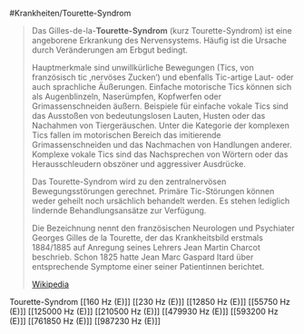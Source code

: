 #Krankheiten/Tourette-Syndrom

> Das Gilles-de-la-**Tourette-Syndrom** (kurz Tourette-Syndrom) ist eine angeborene Erkrankung des Nervensystems. Häufig ist die Ursache durch Veränderungen am Erbgut bedingt.
>
> Hauptmerkmale sind unwillkürliche Bewegungen (Tics, von französisch tic  ‚nervöses Zucken‘) und ebenfalls Tic-artige Laut- oder auch sprachliche Äußerungen. Einfache motorische Tics können sich als Augenblinzeln, Naserümpfen, Kopfwerfen oder Grimassenschneiden äußern. Beispiele für einfache vokale Tics sind das Ausstoßen von bedeutungslosen Lauten, Husten oder das Nachahmen von Tiergeräuschen. Unter die Kategorie der komplexen Tics fallen im motorischen Bereich das imitierende Grimassenschneiden und das Nachmachen von Handlungen anderer. Komplexe vokale Tics sind das Nachsprechen von Wörtern oder das Herausschleudern obszöner und aggressiver Ausdrücke.
>
> Das Tourette-Syndrom wird zu den zentralnervösen Bewegungsstörungen gerechnet. Primäre Tic-Störungen können  weder geheilt noch ursächlich behandelt werden. Es stehen lediglich lindernde Behandlungsansätze zur Verfügung.
>
> Die Bezeichnung nennt den französischen Neurologen und Psychiater Georges Gilles de la Tourette, der das Krankheitsbild erstmals 1884/1885 auf Anregung seines Lehrers Jean Martin Charcot beschrieb. Schon 1825 hatte Jean Marc Gaspard Itard über entsprechende Symptome einer seiner Patientinnen berichtet.
>
> [Wikipedia](https://de.wikipedia.org/wiki/Tourette-Syndrom)

Tourette-Syndrom
[[160 Hz (E)]]
[[230 Hz (E)]]
[[12850 Hz (E)]]
[[55750 Hz (E)]]
[[125000 Hz (E)]]
[[210500 Hz (E)]]
[[479930 Hz (E)]]
[[593200 Hz (E)]]
[[761850 Hz (E)]]
[[987230 Hz (E)]]
